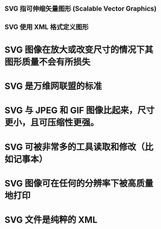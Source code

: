 ## SVG 指可伸缩矢量图形 (Scalable Vector Graphics)
## SVG 使用 XML 格式定义图形
# SVG 图像在放大或改变尺寸的情况下其图形质量不会有所损失
# SVG 是万维网联盟的标准
# SVG 与 JPEG 和 GIF 图像比起来，尺寸更小，且可压缩性更强。
# SVG 可被非常多的工具读取和修改（比如记事本）
# SVG 图像可在任何的分辨率下被高质量地打印
# SVG 文件是纯粹的 XML
